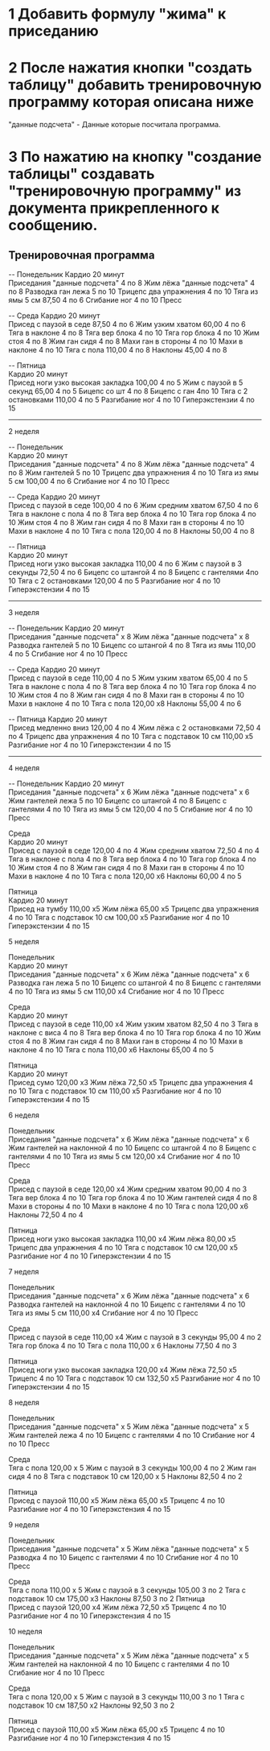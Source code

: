 # 1 Добавить формулу "жима" к приседанию

# 2 После нажатия кнопки "создать таблицу" добавить тренировочную программу которая описана ниже

"данные подсчета" - Данные которые посчитала программа.

# 3 По нажатию на кнопку "создание таблицы" создавать "тренировочную программу" из документа прикрепленного к сообщению.

## Тренировочная программа

-- Понедельник
Кардио 20 минут		
Приседания	"данные подсчета"	4 по 8
Жим лёжа 	"данные подсчета"	4 по 8
Разводка ган лежа		5 по 10
Трицепс два упражнения 		4 по 10
Тяга из ямы 5 см	87,50	4 по 6
Сгибание ног		4 по 10
Пресс

-- Среда
Кардио 20 минут		
Присед с паузой в седе	87,50	4 по 6
Жим узким хватом	60,00	4 по 6
Тяга в наклоне		4 по 8
Тяга вер блока		4 по 10
Тяга гор блока		4 по 10
Жим стоя		4 по 8
Жим ган сидя		4 по 8
Махи ган в стороны		4 по 10
Махи в наклоне		4 по 10
Тяга с пола	110,00	4 по 8
Наклоны	45,00	4 по 8

-- Пятница		
Кардио 20 минут		
Присед ноги узко высокая закладка	100,00	4 по 5
Жим с паузой в 5 секунд	65,00	4 по 5
Бицепс со шт		4 по 8
Бицепс с ган		4по 10
Тяга с 2 остановками	110,00	4 по 5
Разгибание ног		4 по 10
Гиперэкстензии		4 по 15

---

2 неделя

-- Понедельник		
Кардио 20 минут		
Приседания	"данные подсчета"	4 по 8
Жим лёжа	"данные подсчета"	4 по 8
Жим гантелей		5 по 10
Трицепс два упражнения		4 по 10
Тяга из ямы 5 см	100,00	4 по 6
Сгибание ног		4 по 10
Пресс	

-- Среда
Кардио 20 минут		
Присед с паузой в седе	100,00	4 по 6
Жим средним хватом	67,50	4 по 6
Тяга в наклоне с пола		4 по 8
Тяга вер блока		4 по 10
Тяга гор блока		4 по 10
Жим стоя		4 по 8
Жим ган сидя		4 по 8
Махи ган в стороны		4 по 10
Махи в наклоне		4 по 10
Тяга с пола	120,00	4 по 8
Наклоны	50,00	4 по 8

-- Пятница		
Кардио 20 минут		
Присед ноги узко высокая закладка	110,00	4 по 6
Жим с паузой в 3 секунды	72,50	4 по 6
Бицепс со штангой		4 по 8
Бицепс с гантелями		4по 10
Тяга с 2 остановками	120,00	4 по 5
Разгибание ног		4 по 10
Гиперэкстензии		4 по 15

---

3 неделя	

-- Понедельник
Кардио 20 минут		
Приседания	"данные подсчета"	х 8
Жим лёжа 	"данные подсчета"	х 8
Разводка гантелей		5 по 10
Бицепс со штангой		4 по 8
Тяга из ямы	110,00	4 по 5
Сгибание ног		4 по 10
Пресс		

-- Среда
Кардио 20 минут		
Присед с паузой в седе	110,00	4 по 5
Жим узким хватом	65,00	4 по 5
Тяга в наклоне с пола		4 по 8
Тяга вер блока		4 по 10
Тяга гор блока		4 по 10
Жим стоя		4 по 8
Жим ган сидя		4 по 8
Махи ган в стороны		4 по 10
Махи в наклоне		4 по 10
Тяга с пола	120,00	х8
Наклоны	55,00	4 по 6

-- Пятница
Кардио 20 минут		
Присед медленно вниз	120,00	4 по 4
Жим лёжа с 2 остановками	72,50	4 по 4
Трицепс два упражнения		4 по 10
Тяга с подставок 10 см	110,00	х5
Разгибание ног		4 по 10
Гиперэкстензии		4 по 15

---

4 неделя		

-- Понедельник
Кардио 20 минут		
Приседания	"данные подсчета"	х 6
Жим лёжа	"данные подсчета"	х 6
Жим гантелей лежа		5 по 10
Бицепс со штангой		4 по 8
Бицепс с гантелями		4 по 10
Тяга из ямы 5 см	120,00	4 по 5
Сгибание ног		4 по 10
Пресс		


Среда		
Кардио 20 минут		
Присед с паузой в седе	120,00	4 по 4
Жим средним хватом	72,50	4 по 4
Тяга в наклоне с пола		4 по 8
 Тяга вер блока		4 по 10
Тяга гор блока		4 по 10
Жим стоя		4 по 8
Жим ган сидя		4 по 8
Махи ган в стороны		4 по 10
Махи в наклоне		4 по 10
Тяга с пола	120,00	х6
Наклоны 	60,00	4 по 5


Пятница		
Кардио 20 минут		
Присед на тумбу	110,00	х5
Жим лёжа	65,00	х5
Трицепс два упражнения		4 по 10
Тяга с подставок 10 см	100,00	х5
Разгибание ног		4 по 10
Гиперэкстензии		4 по 15


5 неделя		


Понедельник		
Кардио 20 минут		
Приседания	"данные подсчета"	х 6
Жим лёжа	"данные подсчета"	х 6
Разводка ган лежа		5 по 10
Бицепс со штангой		4 по 8
Бицепс с гантелями		4 по 10
Тяга из ямы 5 см	110,00	х4 
Сгибание ног		4 по 10
Пресс		


Среда		
Кардио 20 минут		
Присед с паузой в седе	110,00	х4 
Жим узким хватом	82,50	4 по 3
Тяга в наклоне с виса		4 по 8
Тяга вер блока		4 по 10
Тяга гор блока		4 по 10
Жим стоя		4 по 8
Жим ган сидя		4 по 8
Махи ган в стороны		4 по 10
Махи в наклоне		4 по 10
Тяга с пола	110,00	х6
Наклоны	65,00	4 по 5


Пятница		
Кардио 20 минут		
Присед сумо	120,00	х3
Жим лёжа	72,50	х5
Трицепс два упражнения		4 по 10
Тяга с подставок 10 см	110,00	х5
Разгибание ног		4 по 10
Гиперэкстензии		4 по 15


6 неделя		

Понедельник		
Приседания	"данные подсчета"	х 6
Жим лёжа	"данные подсчета"	х 6
Жим гантелей на наклонной		4 по 10
Бицепс со штангой		4 по 8
Бицепс с гантелями		4 по 10
Тяга из ямы 5 см	120,00	х4 
Сгибание ног		4 по 10
Пресс		


Среда		
Присед с паузой в седе	120,00	х4 
Жим средним хватом	90,00	4 по 3
Тяга вер блока		4 по 10
Тяга гор блока		4 по 10
Жим гантелей сидя		4 по 8
Махи в стороны		4 по 10
Махи в наклоне		4 по 10
Тяга с пола	120,00	х6
Наклоны	72,50	4 по 4

Пятница  		
Присед ноги узко высокая закладка	110,00	х4 
Жим лёжа	80,00	х5
Трицепс два упражнения		4 по 10
Тяга с подставок 10 см	120,00	х5
Разгибание ног		4 по 10
Гиперэкстензии		4 по 15


7 неделя		

Понедельник		
Приседания	"данные подсчета"	х 6
Жим лёжа	"данные подсчета"	х 6
Разводка гантелей на наклонной		4 по 10
Бицепс с гантелями		4 по 10
Тяга из ямы 5 см	110,00	х4 
Сгибание ног		4 по 10
Пресс		


Среда		
Присед с паузой в седе	110,00	х4 
Жим с паузой в 3 секунды	95,00	4 по 2
Тяга гор блока		4 по 10
Тяга с пола	110,00	х 6
Наклоны	77,50	4 по 3


Пятница		
Присед ноги узко высокая закладка	120,00	х4 
Жим лёжа	72,50	х5
Трицепс		4 по 10
Тяга с подставок 10 см	132,50	х5
Разгибание ног		4 по 10
Гиперэкстензии		4 по 15


8 неделя		


Понедельник		
Приседания	"данные подсчета" х 5
Жим лёжа	"данные подсчета"	х 5
Жим гантелей лежа		4 по 10
Бицепс с гантелями		4 по 10
Сгибание ног		4 по 10
Пресс		


Среда		
Тяга с пола	120,00	х 5
Жим с паузой в 3 секунды	100,00	4 по 2
Жим ган сидя		4 по 8
Тяга с подставок 10 см	120,00	х 5
Наклоны	82,50	4 по 2


Пятница		
Присед с паузой	110,00	х5
Жим лёжа	65,00	х5
Трицепс		4 по 10
Разгибание ног		4 по 10
Гиперэкстензия		4 по 15


9 неделя	
	
Понедельник		
Приседания "данные подсчета"	х 5
Жим лёжа	"данные подсчета"	х 5
Разводка		4 по 10
Бицепс с гантелями		4 по 10
Сгибание ног		4 по 10
Пресс		


Среда		
Тяга с пола	110,00	х 5
Жим с паузой в 3 секунды	105,00	3 по 2
Тяга с подставок 10 см	175,00	х3
Наклоны	87,50	3 по 2
Пятница		
Присед с паузой	120,00	х4
Жим лёжа	72,50	х5
Трицепс		4 по 10
Разгибание ног		4 по 10
Гиперэкстензия		4 по 15


10 неделя	
	
Понедельник		
Приседания	"данные подсчета"	х 5
Жим лёжа	"данные подсчета"	х 5
Жим гантелей на наклонной		4 по 10
Бицепс с гантелями		4 по 10
Сгибание ног		4 по 10
Пресс		


Среда		
Тяга с пола	120,00	х 5
Жим с паузой в 3 секунды	110,00	3 по 1
Тяга с подставок 10 см	187,50	х2
Наклоны 	92,50	3 по 2


Пятница		
Присед с паузой	110,00	х5
Жим лёжа	65,00	х5
Трицепс		4 по 10
Разгибание ног		4 по 10
Гиперэкстензия		4 по 15
